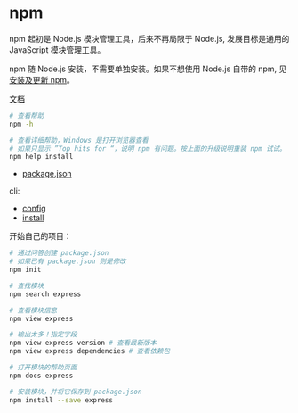 # npm

npm 起初是 Node.js 模块管理工具，后来不再局限于 Node.js, 发展目标是通用的 JavaScript 模块管理工具。

npm 随 Node.js 安装，不需要单独安装。如果不想使用 Node.js 自带的 npm, 见 [安装及更新 npm](./npm-install.md)。

[文档](https://docs.npmjs.com/)

```bash
# 查看帮助
npm -h

# 查看详细帮助，Windows 是打开浏览器查看
# 如果只显示 ”Top hits for “，说明 npm 有问题。按上面的升级说明重装 npm 试试。
npm help install
```

- [package.json](./package.json.md)


cli:

- [config](./config.md)
- [install](./install.md)


开始自己的项目：

```bash
# 通过问答创建 package.json
# 如果已有 package.json 则是修改
npm init

# 查找模块
npm search express

# 查看模块信息
npm view express

# 输出太多！指定字段
npm view express version # 查看最新版本
npm view express dependencies # 查看依赖包

# 打开模块的帮助页面
npm docs express

# 安装模块，并将它保存到 package.json
npm install --save express
```
